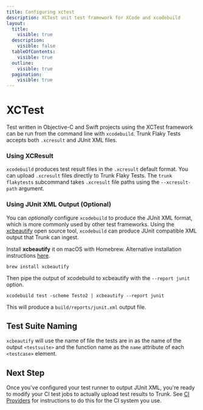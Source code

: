 ```yaml
---
title: Configuring xctest
description: XCTest unit test framework for XCode and xcodebuild
layout:
  title:
    visible: true
  description:
    visible: false
  tableOfContents:
    visible: true
  outline:
    visible: true
  pagination:
    visible: true
---
```


# XCTest



Test written in Objective-C and Swift projects using the XCTest framework can be run from the command line with `xcodebuild`. Trunk Flaky Tests accepts both `.xcresult` and JUnit XML files.

### Using XCResult

`xcodebuild` produces test result files in the `.xcresult` default format. You can upload `.xcresult` files directly to Trunk Flaky Tests. The `trunk flakytests` subcommand takes `.xcresult` file paths using the `--xcresult-path` argument.

### Using JUnit XML Output (Optional)

You can _optionally_ configure `xcodebuild` to produce the JUnit XML format, which is more commonly used by other test frameworks. Using the [xcbeautify](https://github.com/cpisciotta/xcbeautify) open source tool, `xcodebuild` can produce JUnit compatible XML output that Trunk can ingest.

Install **xcbeautify** it on macOS with Homebrew. Alternative installation instructions [here](https://github.com/cpisciotta/xcbeautify?tab=readme-ov-file#installation).

```shell
brew install xcbeautify
```

Then pipe the output of xcodebuild to xcbeautify with the `--report junit` option.

```shell
xcodebuild test -scheme Testo2 | xcbeautify --report junit 
```

This will produce a `build/reports/junit.xml` output file.

## Test Suite Naming

`xcbeautify` will use the name of file the tests are in as the name of the output `<testsuite>` and the function name as the `name` attribute of each `<testcase>` element.

## Next Step

Once you've configured your test runner to output JUnit XML, you're ready to modify your CI test jobs to actually upload test results to Trunk. See [CI Providers](../ci-providers/) for instructions to do this for the CI system you use.
